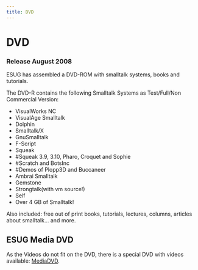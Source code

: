 ```yaml
---
title: DVD
---
```


# DVD

### Release August 2008

ESUG has assembled a DVD-ROM with smalltalk systems, books and tutorials.

The DVD-R contains the following Smalltalk Systems as Test/Full/Non Commercial Version:

- VisualWorks NC
- VisualAge Smalltalk
- Dolphin
- Smalltalk/X
- GnuSmalltalk
- F-Script
- Squeak
- #Squeak 3.9, 3.10, Pharo, Croquet and Sophie
- #Scratch and BotsInc
- #Demos of Plopp3D and Buccaneer
- Ambrai Smalltalk
- Gemstone
- Strongtalk(with vm source!)
- Self
- Over 4 GB of Smalltalk!

Also included: free out of print books, tutorials, lectures, columns, articles about smalltalk... and more.

## ESUG Media DVD
As the Videos do not fit on the DVD, there is a special DVD with videos available: [MediaDVD](http://www.esug.org/wiki/pier/Promotion/DVD/MediaDVD?_s=bcRuKKQdsQi4Ex9v&_k=Fr2Uy93fbZQMU3RB&_n&27).
